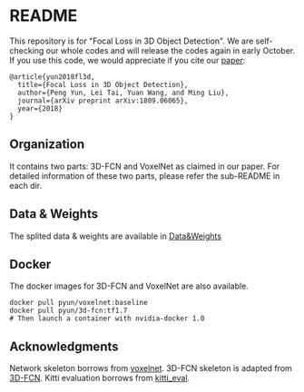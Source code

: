 # README
This repository is for "Focal Loss in 3D Object Detection".
We are self-checking our whole codes and will release the codes again in early October.
If you use this code, we would appreciate if you cite our [paper](https://arxiv.org/abs/1809.06065):
```
@article{yun2018fl3d,
  title={Focal Loss in 3D Object Detection},
  author={Peng Yun, Lei Tai, Yuan Wang, and Ming Liu},
  journal={arXiv preprint arXiv:1809.06065},
  year={2018}
}
```
## Organization
It contains two parts: 3D-FCN and VoxelNet as claimed in our paper.
For detailed information of these two parts, please refer the sub-README in each dir.
## Data & Weights
The splited data & weights are available in [Data&Weights](https://hkustconnect-my.sharepoint.com/:f:/g/personal/pyun_connect_ust_hk/EvB4NEzNw7xGqSGVGoJyWIgBCiTNUhZYOC30stN0xpTnCg?e=1KaHDp)
## Docker
The docker images for 3D-FCN and VoxelNet are also available.
```
docker pull pyun/voxelnet:baseline
docker pull pyun/3d-fcn:tf1.7
# Then launch a container with nvidia-docker 1.0
```
## Acknowledgments
Network skeleton borrows from [voxelnet](https://github.com/qianguih/voxelnet).
3D-FCN skeleton is adapted from [3D-FCN](https://github.com/yukitsuji/3D_CNN_tensorflow).
Kitti evaluation borrows from [kitti_eval](https://github.com/prclibo/kitti_eval).